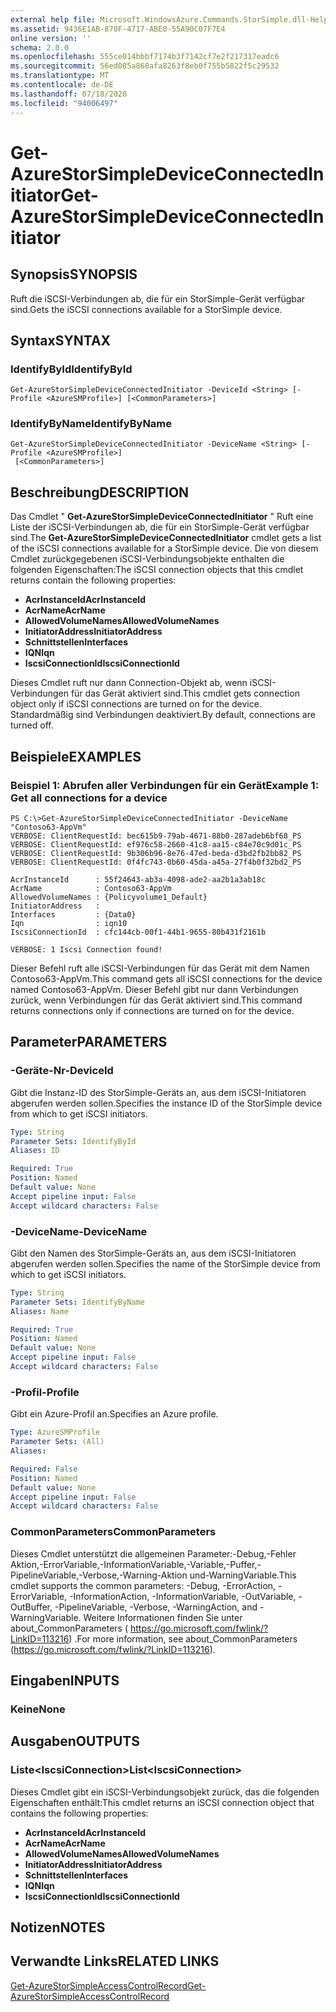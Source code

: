 ```yaml
---
external help file: Microsoft.WindowsAzure.Commands.StorSimple.dll-Help.xml
ms.assetid: 9436E1AB-870F-4717-ABE0-55A90C07F7E4
online version: ''
schema: 2.0.0
ms.openlocfilehash: 555ce014bbbf7174b3f7142cf7e2f217317eadc6
ms.sourcegitcommit: 56ed085a868afa8263f8eb0f755b5822f5c29532
ms.translationtype: MT
ms.contentlocale: de-DE
ms.lasthandoff: 07/18/2020
ms.locfileid: "94006497"
---
```

# <span data-ttu-id="3005f-101">Get-AzureStorSimpleDeviceConnectedInitiator</span><span class="sxs-lookup"><span data-stu-id="3005f-101">Get-AzureStorSimpleDeviceConnectedInitiator</span></span>

## <span data-ttu-id="3005f-102">Synopsis</span><span class="sxs-lookup"><span data-stu-id="3005f-102">SYNOPSIS</span></span>
<span data-ttu-id="3005f-103">Ruft die iSCSI-Verbindungen ab, die für ein StorSimple-Gerät verfügbar sind.</span><span class="sxs-lookup"><span data-stu-id="3005f-103">Gets the iSCSI connections available for a StorSimple device.</span></span>

## <span data-ttu-id="3005f-104">Syntax</span><span class="sxs-lookup"><span data-stu-id="3005f-104">SYNTAX</span></span>

### <span data-ttu-id="3005f-105">IdentifyById</span><span class="sxs-lookup"><span data-stu-id="3005f-105">IdentifyById</span></span>
```
Get-AzureStorSimpleDeviceConnectedInitiator -DeviceId <String> [-Profile <AzureSMProfile>] [<CommonParameters>]
```

### <span data-ttu-id="3005f-106">IdentifyByName</span><span class="sxs-lookup"><span data-stu-id="3005f-106">IdentifyByName</span></span>
```
Get-AzureStorSimpleDeviceConnectedInitiator -DeviceName <String> [-Profile <AzureSMProfile>]
 [<CommonParameters>]
```

## <span data-ttu-id="3005f-107">Beschreibung</span><span class="sxs-lookup"><span data-stu-id="3005f-107">DESCRIPTION</span></span>
<span data-ttu-id="3005f-108">Das Cmdlet " **Get-AzureStorSimpleDeviceConnectedInitiator** " Ruft eine Liste der iSCSI-Verbindungen ab, die für ein StorSimple-Gerät verfügbar sind.</span><span class="sxs-lookup"><span data-stu-id="3005f-108">The **Get-AzureStorSimpleDeviceConnectedInitiator** cmdlet gets a list of the iSCSI connections available for a StorSimple device.</span></span>
<span data-ttu-id="3005f-109">Die von diesem Cmdlet zurückgegebenen iSCSI-Verbindungsobjekte enthalten die folgenden Eigenschaften:</span><span class="sxs-lookup"><span data-stu-id="3005f-109">The iSCSI connection objects that this cmdlet returns contain the following properties:</span></span>

- <span data-ttu-id="3005f-110">**AcrInstanceId**</span><span class="sxs-lookup"><span data-stu-id="3005f-110">**AcrInstanceId**</span></span>
- <span data-ttu-id="3005f-111">**AcrName**</span><span class="sxs-lookup"><span data-stu-id="3005f-111">**AcrName**</span></span>
- <span data-ttu-id="3005f-112">**AllowedVolumeNames**</span><span class="sxs-lookup"><span data-stu-id="3005f-112">**AllowedVolumeNames**</span></span>
- <span data-ttu-id="3005f-113">**InitiatorAddress**</span><span class="sxs-lookup"><span data-stu-id="3005f-113">**InitiatorAddress**</span></span>
- <span data-ttu-id="3005f-114">**Schnittstellen**</span><span class="sxs-lookup"><span data-stu-id="3005f-114">**Interfaces**</span></span>
- <span data-ttu-id="3005f-115">**IQN**</span><span class="sxs-lookup"><span data-stu-id="3005f-115">**Iqn**</span></span>
- <span data-ttu-id="3005f-116">**IscsiConnectionId**</span><span class="sxs-lookup"><span data-stu-id="3005f-116">**IscsiConnectionId**</span></span>

<span data-ttu-id="3005f-117">Dieses Cmdlet ruft nur dann Connection-Objekt ab, wenn iSCSI-Verbindungen für das Gerät aktiviert sind.</span><span class="sxs-lookup"><span data-stu-id="3005f-117">This cmdlet gets connection object only if iSCSI connections are turned on for the device.</span></span>
<span data-ttu-id="3005f-118">Standardmäßig sind Verbindungen deaktiviert.</span><span class="sxs-lookup"><span data-stu-id="3005f-118">By default, connections are turned off.</span></span>

## <span data-ttu-id="3005f-119">Beispiele</span><span class="sxs-lookup"><span data-stu-id="3005f-119">EXAMPLES</span></span>

### <span data-ttu-id="3005f-120">Beispiel 1: Abrufen aller Verbindungen für ein Gerät</span><span class="sxs-lookup"><span data-stu-id="3005f-120">Example 1: Get all connections for a device</span></span>
```
PS C:\>Get-AzureStorSimpleDeviceConnectedInitiator -DeviceName "Contoso63-AppVm"
VERBOSE: ClientRequestId: bec615b9-79ab-4671-88b0-287adeb6bf68_PS
VERBOSE: ClientRequestId: ef976c58-2660-41c8-aa15-c84e70c9d01c_PS
VERBOSE: ClientRequestId: 9b306b96-8e76-47ed-beda-d3bd2fb2bb82_PS
VERBOSE: ClientRequestId: 0f4fc743-0b60-45da-a45a-27f4b0f32bd2_PS

AcrInstanceId      : 55f24643-ab3a-4098-ade2-aa2b1a3ab18c
AcrName            : Contoso63-AppVm
AllowedVolumeNames : {Policyvolume1_Default}
InitiatorAddress   : 
Interfaces         : {Data0}
Iqn                : iqn10
IscsiConnectionId  : cfc144cb-00f1-44b1-9655-80b431f2161b

VERBOSE: 1 Iscsi Connection found!
```

<span data-ttu-id="3005f-121">Dieser Befehl ruft alle iSCSI-Verbindungen für das Gerät mit dem Namen Contoso63-AppVm.</span><span class="sxs-lookup"><span data-stu-id="3005f-121">This command gets all iSCSI connections for the device named Contoso63-AppVm.</span></span>
<span data-ttu-id="3005f-122">Dieser Befehl gibt nur dann Verbindungen zurück, wenn Verbindungen für das Gerät aktiviert sind.</span><span class="sxs-lookup"><span data-stu-id="3005f-122">This command returns connections only if connections are turned on for the device.</span></span>

## <span data-ttu-id="3005f-123">Parameter</span><span class="sxs-lookup"><span data-stu-id="3005f-123">PARAMETERS</span></span>

### <span data-ttu-id="3005f-124">-Geräte-Nr</span><span class="sxs-lookup"><span data-stu-id="3005f-124">-DeviceId</span></span>
<span data-ttu-id="3005f-125">Gibt die Instanz-ID des StorSimple-Geräts an, aus dem iSCSI-Initiatoren abgerufen werden sollen.</span><span class="sxs-lookup"><span data-stu-id="3005f-125">Specifies the instance ID of the StorSimple device from which to get iSCSI initiators.</span></span>

```yaml
Type: String
Parameter Sets: IdentifyById
Aliases: ID

Required: True
Position: Named
Default value: None
Accept pipeline input: False
Accept wildcard characters: False
```

### <span data-ttu-id="3005f-126">-DeviceName</span><span class="sxs-lookup"><span data-stu-id="3005f-126">-DeviceName</span></span>
<span data-ttu-id="3005f-127">Gibt den Namen des StorSimple-Geräts an, aus dem iSCSI-Initiatoren abgerufen werden sollen.</span><span class="sxs-lookup"><span data-stu-id="3005f-127">Specifies the name of the StorSimple device from which to get iSCSI initiators.</span></span>

```yaml
Type: String
Parameter Sets: IdentifyByName
Aliases: Name

Required: True
Position: Named
Default value: None
Accept pipeline input: False
Accept wildcard characters: False
```

### <span data-ttu-id="3005f-128">-Profil</span><span class="sxs-lookup"><span data-stu-id="3005f-128">-Profile</span></span>
<span data-ttu-id="3005f-129">Gibt ein Azure-Profil an.</span><span class="sxs-lookup"><span data-stu-id="3005f-129">Specifies an Azure profile.</span></span>

```yaml
Type: AzureSMProfile
Parameter Sets: (All)
Aliases: 

Required: False
Position: Named
Default value: None
Accept pipeline input: False
Accept wildcard characters: False
```

### <span data-ttu-id="3005f-130">CommonParameters</span><span class="sxs-lookup"><span data-stu-id="3005f-130">CommonParameters</span></span>
<span data-ttu-id="3005f-131">Dieses Cmdlet unterstützt die allgemeinen Parameter:-Debug,-Fehler Aktion,-ErrorVariable,-InformationVariable,-Variable,-Puffer,-PipelineVariable,-Verbose,-Warning-Aktion und-WarningVariable.</span><span class="sxs-lookup"><span data-stu-id="3005f-131">This cmdlet supports the common parameters: -Debug, -ErrorAction, -ErrorVariable, -InformationAction, -InformationVariable, -OutVariable, -OutBuffer, -PipelineVariable, -Verbose, -WarningAction, and -WarningVariable.</span></span> <span data-ttu-id="3005f-132">Weitere Informationen finden Sie unter about_CommonParameters ( https://go.microsoft.com/fwlink/?LinkID=113216) .</span><span class="sxs-lookup"><span data-stu-id="3005f-132">For more information, see about_CommonParameters (https://go.microsoft.com/fwlink/?LinkID=113216).</span></span>

## <span data-ttu-id="3005f-133">Eingaben</span><span class="sxs-lookup"><span data-stu-id="3005f-133">INPUTS</span></span>

### <span data-ttu-id="3005f-134">Keine</span><span class="sxs-lookup"><span data-stu-id="3005f-134">None</span></span>

## <span data-ttu-id="3005f-135">Ausgaben</span><span class="sxs-lookup"><span data-stu-id="3005f-135">OUTPUTS</span></span>

### <span data-ttu-id="3005f-136">Liste\<IscsiConnection\></span><span class="sxs-lookup"><span data-stu-id="3005f-136">List\<IscsiConnection\></span></span>
<span data-ttu-id="3005f-137">Dieses Cmdlet gibt ein iSCSI-Verbindungsobjekt zurück, das die folgenden Eigenschaften enthält:</span><span class="sxs-lookup"><span data-stu-id="3005f-137">This cmdlet returns an iSCSI connection object that contains the following properties:</span></span> 

- <span data-ttu-id="3005f-138">**AcrInstanceId**</span><span class="sxs-lookup"><span data-stu-id="3005f-138">**AcrInstanceId**</span></span>
- <span data-ttu-id="3005f-139">**AcrName**</span><span class="sxs-lookup"><span data-stu-id="3005f-139">**AcrName**</span></span>
- <span data-ttu-id="3005f-140">**AllowedVolumeNames**</span><span class="sxs-lookup"><span data-stu-id="3005f-140">**AllowedVolumeNames**</span></span>
- <span data-ttu-id="3005f-141">**InitiatorAddress**</span><span class="sxs-lookup"><span data-stu-id="3005f-141">**InitiatorAddress**</span></span>
- <span data-ttu-id="3005f-142">**Schnittstellen**</span><span class="sxs-lookup"><span data-stu-id="3005f-142">**Interfaces**</span></span>
- <span data-ttu-id="3005f-143">**IQN**</span><span class="sxs-lookup"><span data-stu-id="3005f-143">**Iqn**</span></span>
- <span data-ttu-id="3005f-144">**IscsiConnectionId**</span><span class="sxs-lookup"><span data-stu-id="3005f-144">**IscsiConnectionId**</span></span>

## <span data-ttu-id="3005f-145">Notizen</span><span class="sxs-lookup"><span data-stu-id="3005f-145">NOTES</span></span>

## <span data-ttu-id="3005f-146">Verwandte Links</span><span class="sxs-lookup"><span data-stu-id="3005f-146">RELATED LINKS</span></span>

[<span data-ttu-id="3005f-147">Get-AzureStorSimpleAccessControlRecord</span><span class="sxs-lookup"><span data-stu-id="3005f-147">Get-AzureStorSimpleAccessControlRecord</span></span>](./Get-AzureStorSimpleAccessControlRecord.md)


